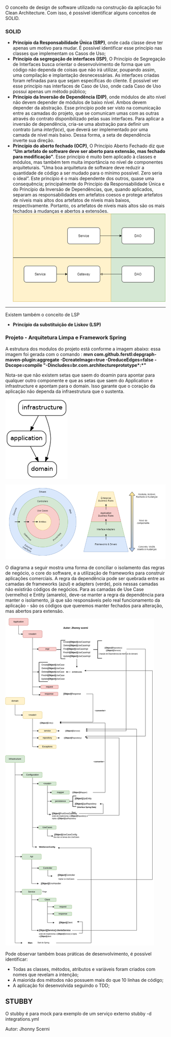 
O conceito de design de software utilizado na construção da aplicação foi Clean Architecture. Com isso, é possível identificar alguns conceitos de SOLID.
### SOLID
* **Princípio da Responsabilidade Única (SRP)**, onde cada classe deve ter apenas um motivo para mudar. É possível identificar esse princípio nas classes que implementam os Casos de Uso;
* **Princípio da segregação de interfaces (ISP)**, O Princípio de Segregação de Interfaces busca orientar o desenvolvimento de forma que um código não dependa de coisas que não irá utilizar, poupando assim, uma compilação e implantação desnecessárias. 
As interfaces criadas foram refinadas para que sejam específicas do cliente. É possível ver esse princípio nas interfaces de Caso de Uso, onde cada Caso de Uso possui apenas um método público;
* **Princípio da Inversão de Dependência (DIP)**, onde módulos de alto nível não devem depender de módulos de baixo nível. Ambos devem depender da abstração. Esse princípio pode ser visto na comunicação entre as camadas do projeto, que se comunicam umas com as outras através do contrato disponibilizado pelas suas interfaces.
  Para aplicar a inversão de dependência, cria-se uma abstração para definir um contrato (uma _interface_), que deverá ser implementado por uma camada de nível mais baixo. Dessa forma, a seta de dependência inverte sua direção.
* **Princípio do aberto fechado (OCP)**, O Princípio Aberto Fechado diz que **“Um artefato de software deve ser aberto para extensão, mas fechado para modificação”**. Esse princípio é muito bem aplicado à classes e módulos, mas também tem muita importância no nível de componentes arquiteturais. “Uma boa arquitetura de software deve reduzir a quantidade de código a ser mudado para o mínimo possível. Zero seria o ideal”.
  Este princípio é o mais dependente dos outros, quase uma consequência; principalmente do Princípio da Responsabilidade Única e do Princípio da Inversão de Dependências, que, quando aplicados, separam as responsabilidades em artefatos coesos e protege artefatos de níveis mais altos dos artefatos de níveis mais baixos, respectivamente. Portanto, os artefatos de níveis mais altos são os mais fechados à mudanças e abertos a extensões.
  ![Diagrama DIP](architecture-prototype/imgs/inversao-dependencia.png)
---
Existem também o conceito de LSP 
* **Princípio da substituição de Liskov (LSP)**

### Projeto - Arquitetura Limpa e Framework Spring

A estrutura dos modulos do projeto está conforme a imagem abaixo:
essa imagem foi gerada com o comando : 
<b>mvn com.github.ferstl:depgraph-maven-plugin:aggregate -DcreateImage=true -DreduceEdges=false -Dscope=compile "-Dincludes=br.com.architectureprototype*:*"</b>

Nota-se que não existem setas que saem do doamin para apontar para qualquer outro componente e que as setas que saem do Application e infrastructure e apontam para o domain. Isso garante que o coração da aplicação não dependa da infraestrutura que o sustenta.

![Diagrama Arquitetura Limpa](architecture-prototype/imgs/dependency-graph.png)


![Diagrama Arquitetura Limpa](architecture-prototype/imgs/arquitetura-limpa.png)

O diagrama a seguir mostra uma forma de conciliar o isolamento das regras de negócio, o core do software, e a utilização de frameworks para construir aplicações comerciais. A regra da dependência pode ser quebrada entre as camadas de frameworks (azul) e adapters (verde), pois nessas camadas não existirão códigos de negócios. 
Para as camadas de Use Case (vermelho) e Entity (amarelo), deve-se manter a regra da dependência para manter o isolamento, já que são responsáveis pelo real funcionamento da aplicação - são os códigos que queremos manter fechados para alteração, mas abertos para extensão.

![Diagrama Arquitetura Limpa](architecture-prototype/imgs/arquitetura-clean-arch.drawio.png)

Pode observar também boas práticas de desenvolvimento, é possível identificar:
* Todas as classes, métodos, atributos e variáveis foram criados com nomes que revelam a intenção;
* A maiorida dos métodos não possuem mais do que 10 linhas de código;
* A aplicação foi desenvolvida seguindo o TDD;

## STUBBY 
O stubby é para mock para exemplo de um serviço externo
stubby -d integrations.yml

Autor: Jhonny Scerni